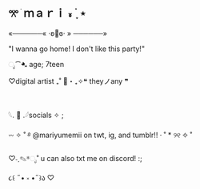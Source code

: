 <h2>𖦁 ׂ  ｍａｒｉ ៵ ࣪ ִֶָ ⋆</h2>
<p>«──────« ⋅ʚ🍓ɞ⋅ » ──────»</p>
<p>"I wanna go home! I don't like this party!"</p>
<p>ೃ⁀➷ age; 7teen</p>
<p>♡digital artist ₊˚ 💌・₊✧❝ theyノany ❞</p>
<br>
<p>𓆩. 🌷 .𓆪socials ✧ ;</p>
<p>𖥦 ✧ ˚ ࿔ @mariyumemii on twt, ig, and tumblr!! · ˚ * ୨୧ ✧ ˚</p>
<p>♡˗ˏ✎*ೃ˚ u can also txt me on discord! :;</p> 
<p>૮꒰ ˶• ༝ •˶꒱ა ♡</p>


<!---
mariyumemii/mariyumemii is a ✨ special ✨ repository because its `README.md` (this file) appears on your GitHub profile.
You can click the Preview link to take a look at your changes.
--->
